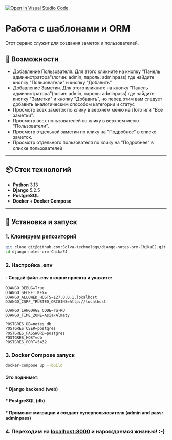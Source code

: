 [![Open in Visual Studio Code](https://classroom.github.com/assets/open-in-vscode-2e0aaae1b6195c2367325f4f02e2d04e9abb55f0b24a779b69b11b9e10269abc.svg)](https://classroom.github.com/online_ide?assignment_repo_id=20074901&assignment_repo_type=AssignmentRepo)
# Работа с шаблонами и ORM

Этот сервис служит для создания заметок и пользователей.

## 🚀 Возможности

- Добавление Пользователя. Для этого кликните на кнопку "Панель администратора"(логин: admin, пароль: adminpass) где найдите кнопку "Пользователи" и кнопку "Добавить"
- Добавление Заметки. Для этого кликните на кнопку "Панель администратора"(логин: admin, пароль: adminpass) где найдите кнопку "Заметки" и кнопку "Добавить", но перед
  этим вам следует добавить аналогическим способом категории и статус
- Просмотр всех заметок по клику в верхнем меню на Лого или "Все заметки".
- Просмотр всех пользователей по клику в верхнем меню "Пользователи".
- Просмотр отдельной заметки по клику на "Подробнее" в списке заметок.
- Просмотр отдельного пользователя по клику на "Подробнее" в списке пользователей
---

## 📦 Стек технологий

- **Python** 3.13
- **Django** 5.2.5
- **PostgreSQL**
- **Docker + Docker Compose**

---

## 🔧 Установка и запуск

### 1. Клонируем репозиторий
```bash
git clone git@github.com:Solva-technology/django-notes-orm-ChikaEJ.git
cd django-notes-orm-ChikaEJ
```
### 2. Настройка .env
    
####    - Создай файл .env в корне проекта и укажите:
```
DJANGO_DEBUG=True
DJANGO_SECRET_KEY=
DJANGO_ALLOWED_HOSTS=127.0.0.1,localhost
DJANGO_CSRF_TRUSTED_ORIGINS=http://localhost

DJANGO_LANGUAGE_CODE=ru-RU
DJANGO_TIME_ZONE=Asia/Almaty

POSTGRES_DB=notes_db
POSTGRES_USER=postgres
POSTGRES_PASSWORD=postgres
POSTGRES_HOST=db
POSTGRES_PORT=5432

```

### 3. Docker Compose запуск
```bash
docker-compose up --build
```
 ####   Это поднимет:

####  * Django backend (web)

####    * PostgreSQL (db)

####    * Применит миграции и создаст суперпользователя (admin and pass: adminpass)

### 4. Переходим на [localhost:8000](http://localhost:8000) и нарождаемся жизнью! :-)
